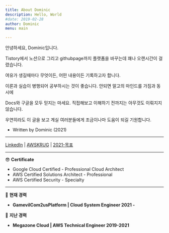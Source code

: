 ```yaml
---
title: About Dominic
description: Hello, World
#date: 2019-02-28
author: Dominic
menu: main

---
```


안녕하세요, Dominic입니다.

Tistory에서 노션으로 그리고 githubpage까지 플랫폼을 바꾸는데 꽤나 오랜시간이 걸렸습니다.

여유가 생길때마다 무엇이든, 어떤 내용이든 기록하고자 합니다.

이론과 실습이 병행되어 공부하시는 것이 좋습니다. 안되면 말고의 마인드를 가짐과 동시에

Docs와 구글을 모두 믿지는 마세요. 직접해보고 이해하기 전까지는 아무것도 이뤄지지 않습니다.

우연히라도 이 글을 보고 계실 여러분들에게 조금이나마 도움이 되길 기원합니다.

- Written by Dominic (2021)


---

[LinkedIn](http://www.linkedin.com/in/hanseob-lee-9655781aa) | [AWSKRUG](https://awskrug.github.io/) | [2021-목표](https://www.notion.so/2021-ef2b1b5397644b289cbbb278d6ad835a)

---

😎 **Certificate** 

- Google Cloud Certified - Professional Cloud Architect
- AWS Certified Solutions Architect - Professional
- AWS Certified Security - Specialty

---

🌇 **현재 경력** 

- **GamevilCom2usPlatform | Cloud System Engineer 2021 -**

🌆 **지난 경력** 

- **Megazone Cloud | AWS Technical Engineer 2019-2021**